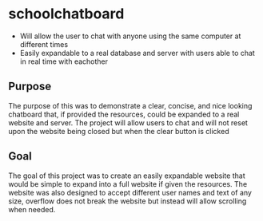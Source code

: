 # schoolchatboard
- Will allow the user to chat with anyone using the same computer at different times
- Easily expandable to a real database and server with users able to chat in real time with eachother

## Purpose
The purpose of this was to demonstrate a clear, concise, and nice looking chatboard that, if provided the resources, could be
expanded to a real website and server. The project will allow users to chat and will not reset upon the website being closed
but when the clear button is clicked
## Goal
The goal of this project was to create an easily expandable website that would be simple to expand into a full website if
given the resources. The website was also designed to accept different user names and text of any size, overflow does not
break the website but instead will allow scrolling when needed.
